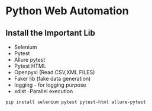 # Python Web Automation

## Install the Important Lib
- Selenium
- Pytest
- Allure pytest
- Pytest HTML
- Openpyxl (Read CSV,XML FILES)
- Faker lib (fake data generation)
- logging - for logging purpose
- xdist -Parallel execution

``pip install selenium pytest pytest-html allure-pytest
``

